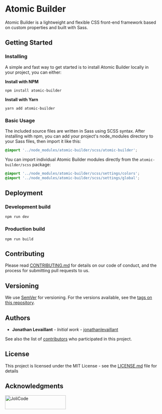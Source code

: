 # Atomic Builder

Atomic Builder is a lightweight and flexible CSS front-end framework based on custom properties and built with Sass.

## Getting Started

### Installing

A simple and fast way to get started is to install Atomic Builder locally in your project, you can either:

**Install with NPM**

```
npm install atomic-builder
```

**Install with Yarn**

```
yarn add atomic-builder
```

### Basic Usage

The included source files are written in Sass using SCSS syntax. After installing with npm, you can add your project's
node_modules directory to your Sass files, then import it like this:

```scss
@import '../node_modules/atomic-builder/scss/atomic-builder';
```

You can import individual Atomic Builder modules directly from the `atomic-builder/scss` package:

```scss
@import '../node_modules/atomic-builder/scss/settings/colors';
@import '../node_modules/atomic-builder/scss/settings/global';
```

## Deployment

### Development build

```
npm run dev
```

### Production build

```
npm run build
```

## Contributing

Please read [CONTRIBUTING.md](https://github.com/jonathanlevaillant/atomic-builder/blob/master/CONTRIBUTING.md) for
details on our code of conduct, and the process for submitting pull requests to us.

## Versioning

We use [SemVer](https://semver.org/) for versioning. For the versions available, see the
[tags on this repository](https://github.com/jonathanlevaillant/atomic-builder/tags).

## Authors

- **Jonathan Levaillant** - _Initial work_ - [jonathanlevaillant](https://github.com/jonathanlevaillant)

See also the list of [contributors](https://github.com/jonathanlevaillant/atomic-builder/graphs/contributors) who
participated in this project.

## License

This project is licensed under the MIT License - see the
[LICENSE.md](https://github.com/jonathanlevaillant/atomic-builder/blob/master/LICENSE.md) file for details

## Acknowledgments

<p>
    <a href="https://jolicode.com/"><img src="https://jolicode.com/images/logo.svg" width=200 height=46 alt="JoliCode" /></a>
</p>
